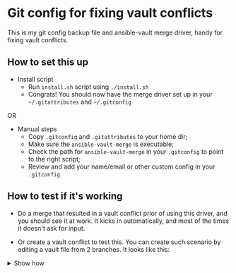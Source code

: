 # Git config for fixing vault conflicts
This is my git config backup file and ansible-vault merge driver, handy for fixing vault conflicts. 

## How to set this up 

* Install script
	- Run `install.sh` script using `./install.sh`
	- Congrats! You should now have the merge driver set up in your `~/.gitattributes` and `~/.gitconfig`

OR
</br>


* Manual steps
	- Copy `.gitconfig` and `.gitattributes` to your home dir;
	- Make sure the `ansible-vault-merge` is executable;
	- Check the path for `ansible-vault-merge` in your `.gitconfig` to point to the right script;
	- Review and add your name/email or other custom config in your `.gitconfig`

## How to test if it's working

* Do a merge that resulted in a vault conflict prior of using this driver, and you should see it at work. It kicks in automatically, and most of the times it doesn't ask for input.

* Or create a vault conflict to test this. You can create such scenario by editing a vault file from 2 branches. It looks like this:


<details><summary>Show how</summary>
<p>
	
   - Create a branch from your `develop` or `master` <br>
    `git checkout -b aaa`
   - Create a vault file and write 2 lines in it <br>
    `vim secrets.vault` <br>
    write
        ~~~~
        aaa : aaa
        bbb : bbb

   - Encrypt the file using ansible-vault <br>
     `ansible-vault encrypt secrets.vault`
   - Commit the changes <br>
    `git add . &&  git commit -am "1st commit from aaa"`
   - Move to another branch now, branched off of master or develop
    `git checkout -b bbb develop`
   - Repeat the steps from branch aaa, but using a new line ccc<br>
    `vim secrets.vault` <br>
        ~~~~
        bbb : bbb
        ccc : ccc

   - Encrypt the file from bbb <br>
    `ansible-vault encrypt secrets.vault`
   - Commit<br>
    `git add . &&  git commit -am "1st commit on bbb"`<br>
    `git status`
   - Merge aaa into bbb<br>
     `git merge --no-edit aaa`
   - Double check your changes using
        ~~~~
        $ cat secrets.vault 
        $ANSIBLE_VAULT;1.1;AES256
        64313536383536353364626664323935613363663461653461323737616665333263326233656335
        6161636566316139373461653662626135663865303936620a323438633839636432343066333338
        38336439646261643866383039646562656165646462356261383661303539306539306135323933
        3434393265323738380a306633353638643435343665333836633634613139633963643465303338
        65653966323636303838663738393664626134323137646635343839663161303736
    
        $ ansible-vault view secrets.vault 
        bbb : bbb
        ccc : ccc
        aaa : aaa
   - Congrats! 


</p>
</details>
